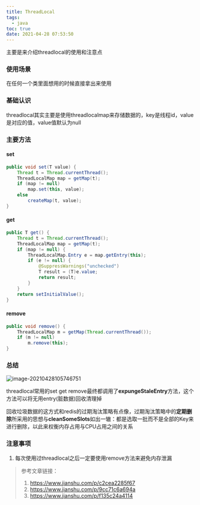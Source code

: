 ```yaml
---
title: ThreadLocal
tags:
  - java
toc: true
date: 2021-04-28 07:53:50
---
```


主要是来介绍threadlocal的使用和注意点

<!-- more -->

### 使用场景

在任何一个类里面想用的时候直接拿出来使用

### 基础认识

threadlocal其实主要是使用threadlocalmap来存储数据的，key是线程id，value是对应的值，value值默认为null

### 主要方法

#### set

```java
public void set(T value) {
    Thread t = Thread.currentThread();
    ThreadLocalMap map = getMap(t);
    if (map != null)
        map.set(this, value);
    else
        createMap(t, value);
}
```

#### get

```java
public T get() {
    Thread t = Thread.currentThread();
    ThreadLocalMap map = getMap(t);
    if (map != null) {
        ThreadLocalMap.Entry e = map.getEntry(this);
        if (e != null) {
            @SuppressWarnings("unchecked")
            T result = (T)e.value;
            return result;
        }
    }
    return setInitialValue();
}
```

#### remove

```java
public void remove() {
    ThreadLocalMap m = getMap(Thread.currentThread());
    if (m != null)
        m.remove(this);
}
```

### 总结

![image-20210428105746751](https://gitee.com/flow_disaster/blog-map-bed/raw/master/img/image-20210428105746751.png)

threadlocal常用的set get remove最终都调用了**expungeStaleEntry**方法，这个方法可以将无用entry(脏数据)回收清理掉

回收垃圾数据的这方式和redis的过期淘汰策略有点像，过期淘汰策略中的**定期删除**所采用的思想与**cleanSomeSlots**如出一辙：都是选取一批而不是全部的Key来进行删除，以此来权衡内存占用与CPU占用之间的关系

### 注意事项

1. 每次使用过threadlocal之后一定要使用remove方法来避免内存泄漏

> 参考文章链接：
>
> 1. https://www.jianshu.com/p/c2cea2285f67
> 2. https://www.jianshu.com/p/9cc71c6a694a
> 3. https://www.jianshu.com/p/f135c24a4114